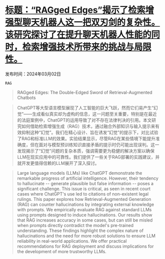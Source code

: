 # [标题：“RAGged Edges”揭示了检索增强型聊天机器人这一把双刃剑的复杂性。该研究探讨了在提升聊天机器人性能的同时，检索增强技术所带来的挑战与局限性。](https://arxiv.org/abs/2403.01193)

发布时间：2024年03月02日

`RAG`

> RAGged Edges: The Double-Edged Sword of Retrieval-Augmented Chatbots

> ChatGPT等大型语言模型展现了人工智能的巨大飞跃，然而它们易产生“幻觉”——生成看似真实却为虚构的信息，这一问题至关重要，特别是在最近的法庭案例中，ChatGPT的运用导致了对不存在法律判决的引用。本文研究如何借助检索增强生成（RAG）技术，通过融合外部知识与输入提示来有效抑制这种“幻觉”。我们在精心设计、旨在诱发“幻觉”的提示下，对比试验了RAG和标准LLM的效果。实验结果显示，尽管RAG在某些情境下能提升准确度，但在面对与模型预训练知识直接矛盾的提示时仍可能出现误判。这一发现揭示了“幻觉”问题的复杂本质，强调需要更为稳健的解决方案以确保LLM在现实应用中的可靠性。我们提供了一些关于RAG部署的实践建议，并就开发更值得信赖的LLM展开了深入探讨。

> Large language models (LLMs) like ChatGPT demonstrate the remarkable progress of artificial intelligence. However, their tendency to hallucinate -- generate plausible but false information -- poses a significant challenge. This issue is critical, as seen in recent court cases where ChatGPT's use led to citations of non-existent legal rulings. This paper explores how Retrieval-Augmented Generation (RAG) can counter hallucinations by integrating external knowledge with prompts. We empirically evaluate RAG against standard LLMs using prompts designed to induce hallucinations. Our results show that RAG increases accuracy in some cases, but can still be misled when prompts directly contradict the model's pre-trained understanding. These findings highlight the complex nature of hallucinations and the need for more robust solutions to ensure LLM reliability in real-world applications. We offer practical recommendations for RAG deployment and discuss implications for the development of more trustworthy LLMs.